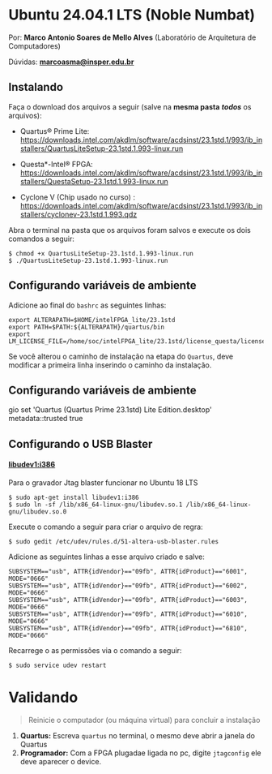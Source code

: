 Ubuntu 24.04.1 LTS (Noble Numbat)
================================

Por: **Marco Antonio Soares de Mello Alves** (Laboratório de Arquitetura de
Computadores)

Dúvidas: **marcoasma@insper.edu.br**


Instalando
----------

Faça o download dos arquivos a seguir (salve na **mesma pasta** ***todos*** os
arquivos):

-   Quartus® Prime Lite:
    https://downloads.intel.com/akdlm/software/acdsinst/23.1std.1/993/ib_installers/QuartusLiteSetup-23.1std.1.993-linux.run

-   Questa*-Intel® FPGA:
    https://downloads.intel.com/akdlm/software/acdsinst/23.1std.1/993/ib_installers/QuestaSetup-23.1std.1.993-linux.run

-   Cyclone V (Chip usado no curso) :
    https://downloads.intel.com/akdlm/software/acdsinst/23.1std.1/993/ib_installers/cyclonev-23.1std.1.993.qdz

Abra o terminal na pasta que os arquivos foram salvos e execute os dois
comandos a seguir:

``` {.sourceCode .bash}
$ chmod +x QuartusLiteSetup-23.1std.1.993-linux.run
$ ./QuartusLiteSetup-23.1std.1.993-linux.run
```


Configurando variáveis de ambiente
----------------------------------

Adicione ao final do `bashrc` as seguintes linhas:

``` {.sourceCode .diff}
export ALTERAPATH=$HOME/intelFPGA_lite/23.1std
export PATH=$PATH:${ALTERAPATH}/quartus/bin
export LM_LICENSE_FILE=/home/soc/intelFPGA_lite/23.1std/license_questa/license.dat
```

Se você alterou o caminho de instalação na etapa do `Quartus`, deve
modificar a primeira linha inserindo o caminho da instalação.

Configurando variáveis de ambiente
----------------------------------

gio set 'Quartus (Quartus Prime 23.1std) Lite Edition.desktop' metadata::trusted true


Configurando o USB Blaster
--------------------------

#### [libudev1:i386](https://forums.intel.com/s/question/0D50P00003yySE5SAM/newbie-usb-blaster-on-ubuntu-linux-xenial-1604-wont-probe-chain?language=en_US)

Para o gravador Jtag blaster funcionar no Ubuntu 18 LTS

``` {.sourceCode .bash}
$ sudo apt-get install libudev1:i386
$ sudo ln -sf /lib/x86_64-linux-gnu/libudev.so.1 /lib/x86_64-linux-gnu/libudev.so.0
```

Execute o comando a seguir para criar o arquivo de regra:

``` {.sourceCode .bash}
$ sudo gedit /etc/udev/rules.d/51-altera-usb-blaster.rules
```

Adicione as seguintes linhas a esse arquivo criado e salve:

``` {.sourceCode .diff}
SUBSYSTEM=="usb", ATTR{idVendor}=="09fb", ATTR{idProduct}=="6001", MODE="0666"
SUBSYSTEM=="usb", ATTR{idVendor}=="09fb", ATTR{idProduct}=="6002", MODE="0666"
SUBSYSTEM=="usb", ATTR{idVendor}=="09fb", ATTR{idProduct}=="6003", MODE="0666"
SUBSYSTEM=="usb", ATTR{idVendor}=="09fb", ATTR{idProduct}=="6010", MODE="0666"
SUBSYSTEM=="usb", ATTR{idVendor}=="09fb", ATTR{idProduct}=="6810", MODE="0666"
```

Recarrege o as permissões via o comando a seguir:

``` {.sourceCode .bash}
$ sudo service udev restart
```



Validando
=========

> Reinicie o computador (ou máquina virtual) para concluir a instalação

1.  **Quartus:** Escreva `quartus` no terminal, o mesmo deve abrir a
    janela do Quartus
2.  **Programador:** Com a FPGA plugadae ligada no pc, digite `jtagconfig` ele
    deve aparecer o device.

